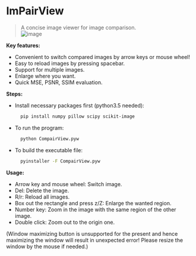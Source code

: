 # ImPairView

> A concise image viewer for image comparison.   
![image](https://github.com/yan88663319/ImPairView/blob/master/icon/intGif.gif)

**Key features:**

* Convenient to switch compared images by arrow keys or mouse wheel!
* Easy to reload images by pressing spacebar.
* Support for multiple images.
* Enlarge where you want.
* Quick MSE, PSNR, SSIM evaluation.

**Steps:**  

* Install necessary packages first (python3.5 needed):  
  ```bash
	pip install numpy pillow scipy scikit-image
	```

* To run the program:
  ```bash
	python CompairView.pyw
	```

* To build the executable file:
  ```bash
	pyinstaller -F CompairView.pyw
	```

**Usage:**
* Arrow key and mouse wheel: Switch image.
* Del: Delete the image.
* R/r: Reload all images.
* Box out the rectangle and press z/Z: Enlarge the wanted region.
* Number key: Zoom in the image with the same region of the other image.
* Double click: Zoom out to the origin one.  


(Window maximizing button is unsupported for the present and hence maximizing the window will result in unexpected error! Please resize the window by the mouse if needed.)
